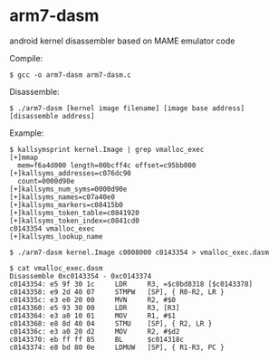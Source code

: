 arm7-dasm
=========

android kernel disassembler based on MAME emulator code

Compile:

	$ gcc -o arm7-dasm arm7-dasm.c

Disassemble:

	$ ./arm7-dasm [kernel image filename] [image base address] [disassemble address]

Example:

	$ kallsymsprint kernel.Image | grep vmalloc_exec
	[+]mmap
	  mem=f6a4d000 length=00bcff4c offset=c95bb000
	[+]kallsyms_addresses=c076dc90
	  count=0000d90e
	[+]kallsyms_num_syms=0000d90e
	[+]kallsyms_names=c07a40e0
	[+]kallsyms_markers=c08415b0
	[+]kallsyms_token_table=c0841920
	[+]kallsyms_token_index=c0841cd0
	c0143354 vmalloc_exec
	[+]kallsyms_lookup_name

	$ ./arm7-dasm kernel.Image c0008000 c0143354 > vmalloc_exec.dasm

	$ cat vmalloc_exec.dasm
	Disassemble 0xc0143354 - 0xc0143374
	c0143354: e5 9f 30 1c     LDR     R3, =$c0bd8318 [$c0143378]
	c0143358: e9 2d 40 07     STMPW   [SP], { R0-R2, LR }
	c014335c: e3 e0 20 00     MVN     R2, #$0
	c0143360: e5 93 30 00     LDR     R3, [R3]
	c0143364: e3 a0 10 01     MOV     R1, #$1
	c0143368: e8 8d 40 04     STMU    [SP], { R2, LR }
	c014336c: e3 a0 20 d2     MOV     R2, #$d2
	c0143370: eb ff ff 85     BL      $c014318c
	c0143374: e8 bd 80 0e     LDMUW   [SP], { R1-R3, PC }
